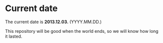 # Current date

The current date is **2013.12.03.** (YYYY.MM.DD.)

This repository will be good when the world ends, so we will know how long it lasted.